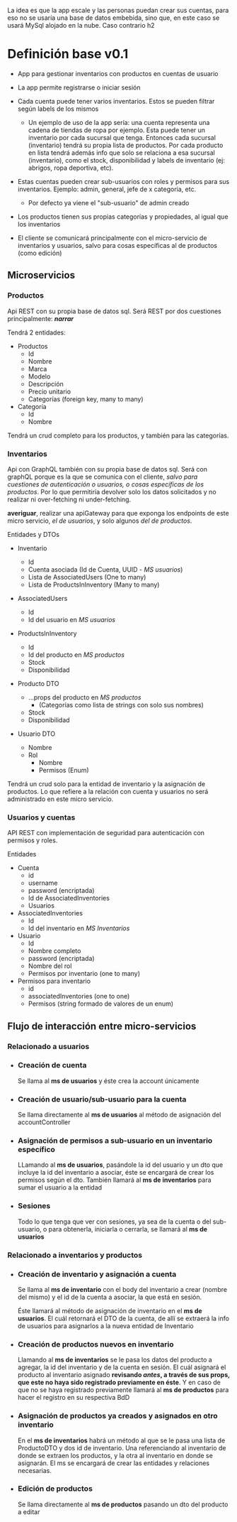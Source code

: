 La idea es que la app escale y las personas puedan crear sus cuentas, para eso no se usaría una base de datos embebida, sino que, en este caso se usará MySql alojado en la nube. Caso contrario h2

# Definición base v0.1
* App para gestionar inventarios con productos en cuentas de usuario
* La app permite registrarse o iniciar sesión
* Cada cuenta puede tener varios inventarios. Estos se pueden filtrar según labels de los mismos
  * Un ejemplo de uso de la app sería: una cuenta representa una cadena de tiendas de ropa por ejemplo. Esta puede tener un inventario por cada sucursal que tenga. Entonces cada sucursal (inventario) tendrá su propia lista de productos. Por cada producto en lista tendrá además info que solo se relaciona a esa sucursal (inventario), como el stock, disponibilidad y labels de inventario (ej: abrigos, ropa deportiva, etc).
* Estas cuentas pueden crear sub-usuarios con roles y permisos para sus inventarios. Ejemplo: admin, general, jefe de x categoría, etc.
  * Por defecto ya viene el "sub-usuario" de admin creado
* Los productos tienen sus propias categorías y propiedades, al igual que los inventarios

* El cliente se comunicará principalmente con el micro-servicio de inventarios y usuarios, salvo para cosas específicas al de productos (como edición)

## Microservicios
### Productos
Api REST con su propia base de datos sql. Será REST por dos cuestiones principalmente: ***narrar***

Tendrá 2 entidades:
* Productos
  * Id
  * Nombre
  * Marca
  * Modelo
  * Descripción
  * Precio unitario
  * Categorías (foreign key, many to many)
* Categoría
  * Id
  * Nombre

Tendrá un crud completo para los productos, y también para las categorías.

### Inventarios
Api con GraphQL también con su propia base de datos sql. Será con graphQL porque es la que se comunica con el cliente, *salvo para cuestiones de autenticación o usuarios, o cosas específicas de los productos*. Por lo que permitiría devolver solo los datos solicitados y no realizar ni over-fetching ni under-fetching.

**averiguar**, realizar una apiGateway para que exponga los endpoints de este micro servicio, *el de usuarios*, y solo algunos *del de productos*.

Entidades y DTOs
* Inventario
  * Id
  * Cuenta asociada (Id de Cuenta, UUID - *MS usuarios*)
  * Lista de AssociatedUsers (One to many)
  * Lista de ProductsInInventory (Many to many)
* AssociatedUsers
  * Id
  * Id del usuario en *MS usuarios*
* ProductsInInventory
  * Id
  * Id del producto en *MS productos*
  * Stock
  * Disponibilidad
  
* Producto DTO
  * ...props del producto en *MS productos*
    * (Categorías como lista de strings con solo sus nombres)
  * Stock
  * Disponibilidad
* Usuario DTO
  * Nombre
  * Rol
    * Nombre
    * Permisos (Enum)

Tendrá un crud solo para la entidad de inventario y la asignación de productos. Lo que refiere a la relación con cuenta y usuarios no será administrado en este micro servicio.

### Usuarios y cuentas
API REST con implementación de seguridad para autenticación con permisos y roles. 

Entidades
* Cuenta
  * id
  * username
  * password (encriptada)
  * Id de AssociatedInventories
  * Usuarios
* AssociatedInventories
  * Id
  * Id del inventario en *MS Inventarios*
* Usuario
  * Id
  * Nombre completo
  * password (encriptada)
  * Nombre del rol
  * Permisos por inventario (one to many)
* Permisos para inventario
  * id
  * associatedInventories (one to one)
  * Permisos (string formado de valores de un enum)

## Flujo de interacción entre micro-servicios
### Relacionado a usuarios
* ### Creación de cuenta
  Se llama al **ms de usuarios** y éste crea la account únicamente
* ### Creación de usuario/sub-usuario para la cuenta
  Se llama directamente al **ms de usuarios** al método de asignación del accountController
* ### Asignación de permisos a sub-usuario en un inventario específico
  LLamando al **ms de usuarios**, pasándole la id del usuario y un dto que incluye la id del inventario a asociar, éste se encargará de crear los permisos según el dto. También llamará al **ms de inventarios** para sumar el usuario a la entidad
* ### Sesiones
  Todo lo que tenga que ver con sesiones, ya sea de la cuenta o del sub-usuario, o para obtenerla, iniciarla o cerrarla, se llamará al **ms de usuarios**
### Relacionado a inventarios y productos
* ### Creación de inventario y asignación a cuenta
  Se llama al **ms de inventario** con el body del inventario a crear (nombre del mismo) y el id de la cuenta a asociar, la que está en sesión.
  
  Éste llamará al método de asignación de inventario en el **ms de usuarios**. El cuál retornará el DTO de la cuenta, de allí se extraerá la info de usuarios para asignarlos a la nueva entidad de Inventario
* ### Creación de productos nuevos en inventario
  Llamando al **ms de inventarios** se le pasa los datos del producto a agregar, la id del inventario y de la cuenta en sesión. El cuál asignará el producto al inventario asignado **revisando *antes*, a través de sus props, que este no haya sido registrado previamente en éste**. Y en caso de que no se haya registrado previamente llamará al **ms de productos** para hacer el registro en su respectiva BdD
* ### Asignación de productos ya creados y asignados en otro inventario
  En el **ms de inventarios** habrá un método al que se le pasa una lista de ProductoDTO y dos id de inventario. Una referenciando al inventario de donde se extraen los productos, y la otra al inventario en donde se asignarán. El ms se encargará de crear las entidades y relaciones necesarias.
* ### Edición de productos
  Se llama directamente al **ms de productos** pasando un dto del producto a editar
  